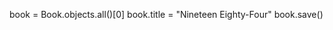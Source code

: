 <!-- updating the data -->

book = Book.objects.all()[0]
book.title = "Nineteen Eighty-Four"
book.save()
